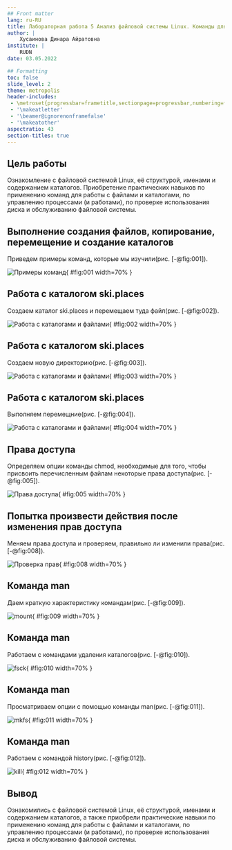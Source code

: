 ```yaml
---
## Front matter
lang: ru-RU
title: Лабораторная работа 5 Анализ файловой системы Linux. Команды для работы с файлами и каталогами.
author: |
	Хусаинова Динара Айратовна
institute: |
	RUDN
date: 03.05.2022

## Formatting
toc: false
slide_level: 2
theme: metropolis
header-includes: 
 - \metroset{progressbar=frametitle,sectionpage=progressbar,numbering=fraction}
 - '\makeatletter'
 - '\beamer@ignorenonframefalse'
 - '\makeatother'
aspectratio: 43
section-titles: true
---
```


## Цель работы

Ознакомление с файловой системой Linux, её структурой, именами и содержанием каталогов. Приобретение практических навыков по применению команд для работы с файлами и каталогами, по управлению процессами (и работами), по проверке использования диска и обслуживанию файловой системы.

## Выполнение создания файлов, копирование, перемещение и создание каталогов

Приведем примеры команд, которые мы изучили(рис. [-@fig:001]).

![Примеры команд](1.jpg){ #fig:001 width=70% }

## Работа с каталогом ski.places

Создаем каталог ski.places и перемещаем туда файл(рис. [-@fig:002]).

![Работа с каталогами и файлами](2.jpg){ #fig:002 width=70% }

## Работа с каталогом ski.places

Создаем новую директорию(рис. [-@fig:003]).

![Работа с каталогами и файлами](3.jpg){ #fig:003 width=70% }

## Работа с каталогом ski.places

Выполняем перемещние(рис. [-@fig:004]).

![Работа с каталогами и файлами](4.jpg){ #fig:004 width=70% }

## Права доступа

Определяем опции команды chmod, необходимые для того, чтобы присвоить перечисленным файлам некоторые права доступа(рис. [-@fig:005]).

![Права доступа](5.jpg){ #fig:005 width=70% }

## Попытка произвести действия после изменения прав доступа

Меняем права доступа и проверяем, правильно ли изменили права(рис. [-@fig:008]).

![Проверка прав](8.jpg){ #fig:008 width=70% }

## Команда man

Даем краткую характеристику командам(рис. [-@fig:009]).

![mount](9.jpg){ #fig:009 width=70% }

## Команда man

Работаем с командами удаления каталогов(рис. [-@fig:010]).

![fsck](10.jpg){ #fig:010 width=70% }

## Команда man

Просматриваем опции c помощью команды man(рис. [-@fig:011]).

![mkfs](11.jpg){ #fig:011 width=70% }

## Команда man

Работаем с командой history(рис. [-@fig:012]).

![kill](12.jpg){ #fig:012 width=70% }

## Вывод

Ознакомились с файловой системой Linux, её структурой, именами и содержанием каталогов, а также приобрели практические навыки по применению команд для работы с файлами и каталогами, по управлению процессами (и работами), по проверке использования диска и обслуживанию файловой системы.



